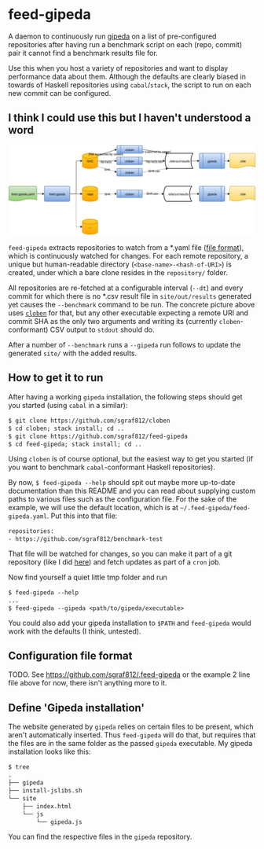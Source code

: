 # feed-gipeda

A daemon to continuously run [gipeda](https://hackage.haskell.org/package/gipeda) on a list of pre-configured repositories after having run a benchmark script on each (repo, commit) pair it cannot find a benchmark results file for.

Use this when you host a variety of repositories and want to display performance data about them. Although the defaults are clearly biased in towards of Haskell repositories using `cabal`/`stack`, the script to run on each new commit can be configured.

## I think I could use this but I haven't understood a word

![Architecture visualization](docs/images/feed-gipeda.svg)

`feed-gipeda` extracts repositories to watch from a \*.yaml file ([file format](TODO)), which is continuously watched for changes. For each remote repository, a unique but human-readable directory (`<base-name>-<hash-of-URI>`) is created, under which a bare clone resides in the `repository/` folder.

All repositories are re-fetched at a configurable interval (`--dt`) and every commit for which there is no \*.csv result file in `site/out/results` generated yet causes the `--benchmark` command to be run. The concrete picture above uses [`cloben`](https://github.com/sgraf812/cloben) for that, but any other executable expecting a remote URI and commit SHA as the only two arguments and writing its (currently `cloben`-conformant) CSV output to `stdout` should do.

After a number of `--benchmark` runs a `--gipeda` run follows to update the generated `site/` with the added results.

## How to get it to run

After having a working `gipeda` installation, the following steps should get you started (using `cabal` in a similar):
```
$ git clone https://github.com/sgraf812/cloben
$ cd cloben; stack install; cd ..
$ git clone https://github.com/sgraf812/feed-gipeda
$ cd feed-gipeda; stack install; cd ..
```

Using `cloben` is of course optional, but the easiest way to get you started (if you want to benchmark `cabal`-conformant Haskell repositories).

By now, `$ feed-gipeda --help` should spit out maybe more up-to-date documentation than this README and you can read about supplying custom paths to various files such as the configuration file. For the sake of the example, we will use the default location, which is at `~/.feed-gipeda/feed-gipeda.yaml`. Put this into that file:
```
repositories:
- https://github.com/sgraf812/benchmark-test
```
That file will be watched for changes, so you can make it part of a git repository (like I did [here](https://github.com/sgraf812/.feed-gipeda)) and fetch updates as part of a `cron` job.

Now find yourself a quiet little tmp folder and run
```
$ feed-gipeda --help
...
$ feed-gipeda --gipeda <path/to/gipeda/executable>
```
You could also add your gipeda installation to `$PATH` and `feed-gipeda` would work with the defaults (I think, untested).

## Configuration file format

TODO. See <https://github.com/sgraf812/.feed-gipeda> or the example 2 line file above for now, there isn't anything more to it.

## Define 'Gipeda installation'

The website generated by `gipeda` relies on certain files to be present, which aren't automatically inserted. Thus `feed-gipeda` will do that, but requires that the files are in the same folder as the passed `gipeda` executable. My gipeda installation looks like this:
```
$ tree
.
├── gipeda
├── install-jslibs.sh
└── site
    ├── index.html
    └── js
        └── gipeda.js
```
You can find the respective files in the `gipeda` repository.
